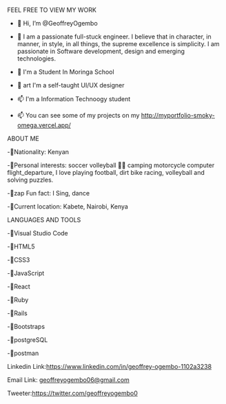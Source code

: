 


FEEL FREE TO VIEW MY WORK






- 👋 Hi, I’m @GeoffreyOgembo

- 👀 I am a passionate full-stuck engineer. I believe that in character, in manner, in style, in all things, the supreme excellence is simplicity. I am 
   passionate in Software development, design and emerging technologies.

- 🌱  I'm a Student In Moringa School

- 💞️ art I'm a self-taught UI/UX designer

- 📫 I'm a Information Technoogy student

- 📫 You can see some of my projects on my http://myportfolio-smoky-omega.vercel.app/

ABOUT ME

-👋Nationality: Kenyan

-👋Personal interests: soccer volleyball 💪🏽 camping motorcycle computer flight_departure, I love playing football, dirt bike racing, volleyball and         solving puzzles.

-👋zap Fun fact: I Sing, dance

-👋Current location: Kabete, Nairobi, Kenya

LANGUAGES AND TOOLS

-💞️Visual Studio Code

-💞️HTML5 

-💞️CSS3 

-💞️JavaScript

-💞️React 

-💞️Ruby 

-💞️Rails

-💞️Bootstraps

-💞️postgreSQL

-💞️postman

Linkedin Link:https://www.linkedin.com/in/geoffrey-ogembo-1102a3238

Email Link: geoffreyogembo06@gmail.com

Tweeter:https://twitter.com/geoffreyogembo0










